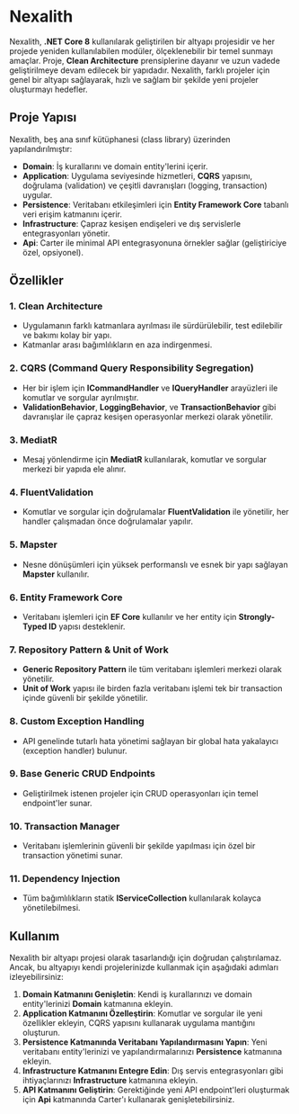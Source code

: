 # Nexalith

Nexalith, **.NET Core 8** kullanılarak geliştirilen bir altyapı projesidir ve her projede yeniden kullanılabilen modüler, ölçeklenebilir bir temel sunmayı amaçlar. Proje, **Clean Architecture** prensiplerine dayanır ve uzun vadede geliştirilmeye devam edilecek bir yapıdadır. Nexalith, farklı projeler için genel bir altyapı sağlayarak, hızlı ve sağlam bir şekilde yeni projeler oluşturmayı hedefler.

## Proje Yapısı

Nexalith, beş ana sınıf kütüphanesi (class library) üzerinden yapılandırılmıştır:

- **Domain**: İş kurallarını ve domain entity'lerini içerir.
- **Application**: Uygulama seviyesinde hizmetleri, **CQRS** yapısını, doğrulama (validation) ve çeşitli davranışları (logging, transaction) uygular.
- **Persistence**: Veritabanı etkileşimleri için **Entity Framework Core** tabanlı veri erişim katmanını içerir.
- **Infrastructure**: Çapraz kesişen endişeleri ve dış servislerle entegrasyonları yönetir.
- **Api**: Carter ile minimal API entegrasyonuna örnekler sağlar (geliştiriciye özel, opsiyonel).

## Özellikler

### 1. **Clean Architecture**
- Uygulamanın farklı katmanlara ayrılması ile sürdürülebilir, test edilebilir ve bakımı kolay bir yapı.
- Katmanlar arası bağımlılıkların en aza indirgenmesi.

### 2. **CQRS (Command Query Responsibility Segregation)**
- Her bir işlem için **ICommandHandler** ve **IQueryHandler** arayüzleri ile komutlar ve sorgular ayrılmıştır.
- **ValidationBehavior**, **LoggingBehavior**, ve **TransactionBehavior** gibi davranışlar ile çapraz kesişen operasyonlar merkezi olarak yönetilir.

### 3. **MediatR**
- Mesaj yönlendirme için **MediatR** kullanılarak, komutlar ve sorgular merkezi bir yapıda ele alınır.

### 4. **FluentValidation**
- Komutlar ve sorgular için doğrulamalar **FluentValidation** ile yönetilir, her handler çalışmadan önce doğrulamalar yapılır.

### 5. **Mapster**
- Nesne dönüşümleri için yüksek performanslı ve esnek bir yapı sağlayan **Mapster** kullanılır.

### 6. **Entity Framework Core**
- Veritabanı işlemleri için **EF Core** kullanılır ve her entity için **Strongly-Typed ID** yapısı desteklenir.

### 7. **Repository Pattern & Unit of Work**
- **Generic Repository Pattern** ile tüm veritabanı işlemleri merkezi olarak yönetilir.
- **Unit of Work** yapısı ile birden fazla veritabanı işlemi tek bir transaction içinde güvenli bir şekilde yönetilir.

### 8. **Custom Exception Handling**
- API genelinde tutarlı hata yönetimi sağlayan bir global hata yakalayıcı (exception handler) bulunur.

### 9. **Base Generic CRUD Endpoints**
- Geliştirilmek istenen projeler için CRUD operasyonları için temel endpoint'ler sunar.

### 10. **Transaction Manager**
- Veritabanı işlemlerinin güvenli bir şekilde yapılması için özel bir transaction yönetimi sunar.

### 11. **Dependency Injection**
- Tüm bağımlılıkların statik **IServiceCollection** kullanılarak kolayca yönetilebilmesi.

## Kullanım

Nexalith bir altyapı projesi olarak tasarlandığı için doğrudan çalıştırılamaz. Ancak, bu altyapıyı kendi projelerinizde kullanmak için aşağıdaki adımları izleyebilirsiniz:

1. **Domain Katmanını Genişletin**: Kendi iş kurallarınızı ve domain entity'lerinizi **Domain** katmanına ekleyin.
2. **Application Katmanını Özelleştirin**: Komutlar ve sorgular ile yeni özellikler ekleyin, CQRS yapısını kullanarak uygulama mantığını oluşturun.
3. **Persistence Katmanında Veritabanı Yapılandırmasını Yapın**: Yeni veritabanı entity'lerinizi ve yapılandırmalarınızı **Persistence** katmanına ekleyin.
4. **Infrastructure Katmanını Entegre Edin**: Dış servis entegrasyonları gibi ihtiyaçlarınızı **Infrastructure** katmanına ekleyin.
5. **API Katmanını Geliştirin**: Gerektiğinde yeni API endpoint'leri oluşturmak için **Api** katmanında Carter'ı kullanarak genişletebilirsiniz.
